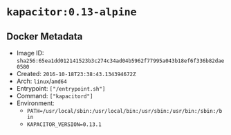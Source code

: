 # `kapacitor:0.13-alpine`

## Docker Metadata

- Image ID: `sha256:65ea1dd012141523b3c274c34ad04b5962f77995a043b18ef6f336b82dae0580`
- Created: `2016-10-18T23:38:43.134394672Z`
- Arch: `linux`/`amd64`
- Entrypoint: `["/entrypoint.sh"]`
- Command: `["kapacitord"]`
- Environment:
  - `PATH=/usr/local/sbin:/usr/local/bin:/usr/sbin:/usr/bin:/sbin:/bin`
  - `KAPACITOR_VERSION=0.13.1`
